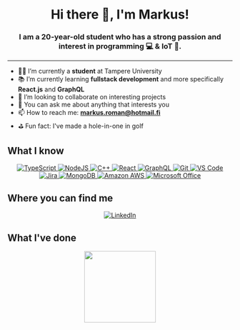 <p align="center">
    <h1 align="center">Hi there 👋, I'm Markus!</h1>
    <h3 align="center">
        I am a 20-year-old student who has a strong passion and interest in programming 💻 & IoT 📱.
    </h3>
</p>

---

- 👨‍🎓 I’m currently a **student** at Tampere University
- 📚 I’m currently learning **fullstack development** and more specifically **React.js** and **GraphQL**
- 👬 I’m looking to collaborate on interesting projects
- 💬 You can ask me about anything that interests you
- 📫 How to reach me: **markus.roman@hotmail.fi**
- ⛳️ Fun fact: I've made a hole-in-one in golf


## What I know
<div align="center">
    <a href="https://www.typescriptlang.org/">
        <img alt="TypeScript" src="https://img.shields.io/badge/TypeScript-007ACC?logo=typescript&logoColor=white&style=for-the-badge" />
    </a>
    <a href="https://nodejs.org/en/">
        <img alt="NodeJS" src="https://img.shields.io/badge/NodeJS-339933?logo=node.js&logoColor=white&style=for-the-badge" />
    </a>
    <a href="https://www.cplusplus.com/">
        <img alt="C++" src="https://img.shields.io/badge/C++-00599C?logo=C%2B%2B&logoColor=white&style=for-the-badge" />
    </a>
    <a href="https://reactjs.org/">
        <img alt="React" src="https://img.shields.io/badge/React-61DAFB?logo=react&logoColor=white&style=for-the-badge" />
    </a>
    <a href="https://graphql.org/">
        <img alt="GraphQL" src="https://img.shields.io/badge/GraphQL-E10098?logo=graphql&logoColor=white&style=for-the-badge" />
    </a>
    <a href="https://git-scm.com/">
        <img alt="Git" src="https://img.shields.io/badge/Git-F05032?logo=git&logoColor=white&style=for-the-badge" />
    </a>
    <a href="https://code.visualstudio.com/">
        <img alt="VS Code" src="https://img.shields.io/badge/VS_Code-007ACC?logo=visual-studio-code&logoColor=white&style=for-the-badge" />
    </a>
    <a href="https://www.atlassian.com/software/jira">
        <img alt="Jira" src="https://img.shields.io/badge/Jira-0052CC?logo=jira&logoColor=white&style=for-the-badge" />
    </a>
    <a href="https://www.mongodb.com/">
        <img alt="MongoDB" src="https://img.shields.io/badge/MongoDB-47A248?logo=mongodb&logoColor=white&style=for-the-badge" />
    </a>
    <a href="https://aws.amazon.com/">
        <img alt="Amazon AWS" src="https://img.shields.io/badge/AWS-232F3E?logo=amazon-aws&logoColor=white&style=for-the-badge" />
    </a>
    <a href="https://www.office.com/">
        <img alt="Microsoft Office" src="https://img.shields.io/badge/Microsoft_Office-D83B01?logo=microsoft-office&logoColor=white&style=for-the-badge" />
    </a>
</div>

## Where you can find me
<div align="center">
    <a href="https://www.linkedin.com/in/markus-roman/">
        <img alt="LinkedIn" src="https://img.shields.io/badge/LinkedIn-0077B5?logo=linkedin&logoColor=white&style=for-the-badge" />
    </a>
</div>


## What I've done

<div align="center">
    <a href="https://github.com/JonesTPG/fullstack-theme-base">
    <img height="160px" src="https://github-readme-stats.vercel.app/api/pin/?username=JonesTPG&repo=fullstack-theme-base&title_color=fff&icon_color=24a4ff&text_color=9f9f9f&bg_color=151515" />
    </a>
</div>
